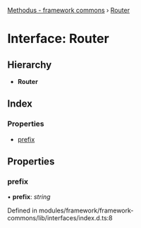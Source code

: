 [Methodus - framework commons](../globals.md) › [Router](modules/framework/common/router.md)

# Interface: Router

## Hierarchy

* **Router**

## Index

### Properties

* [prefix](#prefix)

## Properties

###  prefix

• **prefix**: *string*

Defined in modules/framework/framework-commons/lib/interfaces/index.d.ts:8
